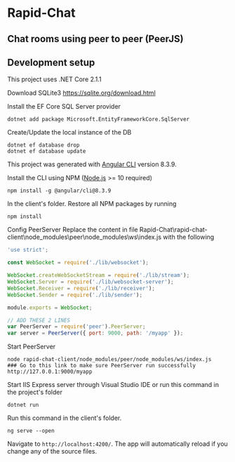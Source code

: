 # Rapid-Chat

## Chat rooms using peer to peer (PeerJS)

## **Development setup**

This project uses .NET Core 2.1.1

Download SQLite3
https://sqlite.org/download.html

Install the EF Core SQL Server provider

```shell
dotnet add package Microsoft.EntityFrameworkCore.SqlServer
```
Create/Update the local instance of the DB

```shell
dotnet ef database drop
dotnet ef database update
```
This project was generated with [Angular CLI](https://cli.angular.io/) version 8.3.9.

Install the CLI using NPM ([Node.js](https://nodejs.org/en/) >= 10 required)

```shell
npm install -g @angular/cli@8.3.9 
```
In the client's folder. Restore all NPM packages by running

```shell
npm install
```
Config PeerServer
Replace the content in file Rapid-Chat\rapid-chat-client\node_modules\peer\node_modules\ws\index.js with the following

```js
'use strict';

const WebSocket = require('./lib/websocket');

WebSocket.createWebSocketStream = require('./lib/stream');
WebSocket.Server = require('./lib/websocket-server');
WebSocket.Receiver = require('./lib/receiver');
WebSocket.Sender = require('./lib/sender');

module.exports = WebSocket;

// ADD THESE 2 LINES
var PeerServer = require('peer').PeerServer;
var server = PeerServer({ port: 9000, path: '/myapp' });
```

Start PeerServer

```shell
node rapid-chat-client/node_modules/peer/node_modules/ws/index.js
### Go to this link to make sure PeerServer run successfully http://127.0.0.1:9000/myapp
```
Start IIS Express server through Visual Studio IDE or run this command in the project's folder
```shell
dotnet run
```
Run this command in the client's folder.

```shell
ng serve --open
```
 Navigate to `http://localhost:4200/`. The app will automatically reload if you change any of the source files.
